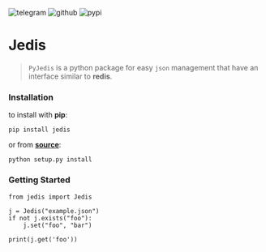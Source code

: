 ![telegram](https://img.shields.io/badge/Telegram-/json?url=https://t.me/Kobsser&style=flat&logo=telegram&color=26A5E4) ![github](https://img.shields.io/badge/Github-Jedis-/json?url=https://github.com/Kobsser/Jedis&style=flat&logo=github&color=181717) ![pypi](https://img.shields.io/badge/Pypi-/json?url=https://pypi.org/project/jedis/&style=flat&logo=pypi&color=b5b5b5)
# Jedis
>`PyJedis` is a python package for easy `json` management that have an interface similar to __redis__.

### Installation
to install with __pip__:
```
pip install jedis
```
or from **[source](https://github.com/Kobsser/Jedis)**:
```
python setup.py install
```
### Getting Started
```
from jedis import Jedis

j = Jedis("example.json")
if not j.exists("foo"):
    j.set("foo", "bar")
    
print(j.get('foo'))
```
#
